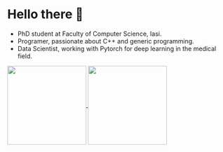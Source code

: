 # Hello there 👋
- PhD student at Faculty of Computer Science, Iasi.
- Programer, passionate about C++ and generic programming. 
- Data Scientist, working with Pytorch for deep learning in the medical field.

<!--
[![Top Langs](https://github-readme-stats.vercel.app/api/top-langs/?username=ancestor-mithril&layout=compact&count_private=true&hide=Jupyter%20Notebook,Java,Blade&theme=radical)](https://github.com/ancestor-mithril)

![ancestor-mithril's GitHub stats](https://github-readme-stats.vercel.app/api?username=ancestor-mithril&count_private=true&show_icons=true&theme=radical)
-->
<a href="https://github.com/ancestor-mithril">
  <img height="180em" align="center" src="https://github-readme-stats.vercel.app/api/top-langs/?username=ancestor-mithril&layout=compact&count_private=true&hide=Jupyter%20Notebook,Java,Blade,HTML&theme=radical&langs_count=6" />
</a>
<a href="https://github.com/ancestor-mithril">
  <img align="center" height="180em" src="https://github-readme-stats.vercel.app/api?username=ancestor-mithril&count_private=true&show_icons=true&theme=radical" />
</a>

  

<!--
**ancestor-mithril/ancestor-mithril** is a ✨ _special_ ✨ repository because its `README.md` (this file) appears on your GitHub profile.

Here are some ideas to get you started:



- 👯 I’m looking to collaborate on ...
- 🤔 I’m looking for help with ...
- 💬 Ask me about ...
- 📫 How to reach me: ...
- 😄 Pronouns: ...
- ⚡ Fun fact: ...
-->
